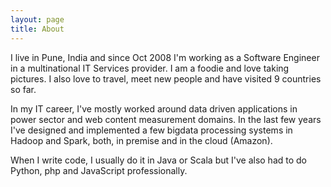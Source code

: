 ```yaml
---
layout: page
title: About
---
```


I live in Pune, India and since Oct 2008 I'm working as a Software Engineer in a multinational IT Services provider. I am a foodie and love taking pictures. I also love to travel, meet new people and have visited 9 countries so far.

In my IT career, I've mostly worked around data driven applications in power sector and web content measurement domains. In the last few years I've designed and implemented a few bigdata processing systems in Hadoop and Spark, both, in premise and in the cloud (Amazon).

When I write code, I usually do it in Java or Scala but I've also had to do Python, php and JavaScript professionally.
